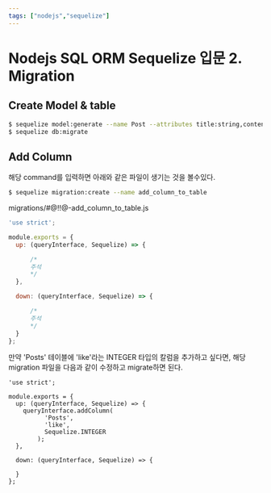 ```yaml
---
tags: ["nodejs","sequelize"]
---
```

# Nodejs SQL ORM Sequelize 입문 2. Migration

## Create Model & table

```bash
$ sequelize model:generate --name Post --attributes title:string,content:text,category:text
$ sequelize db:migrate
```

## Add Column
해당 command를 입력하면 아래와 같은 파일이 생기는 것을 볼수있다.
```bash
$ sequelize migration:create --name add_column_to_table
```
migrations/#@!!@-add_column_to_table.js
```js
'use strict';

module.exports = {
  up: (queryInterface, Sequelize) => {

      /*
      주석
      */
  },

  down: (queryInterface, Sequelize) => {

      /*
      주석
      */
  }
};

```
만약 'Posts' 테이블에 'like'라는 INTEGER 타입의 칼럼을 추가하고 싶다면, 해당 migration 파일을 다음과
같이 수정하고 migrate하면 된다.
```
'use strict';

module.exports = {
  up: (queryInterface, Sequelize) => {
    queryInterface.addColumn(
          'Posts',
          'like',
          Sequelize.INTEGER
        );
  },

  down: (queryInterface, Sequelize) => {

  }
};
```

<TagLinks />

<ClientOnly>
<Disqus />
</ClientOnly>

